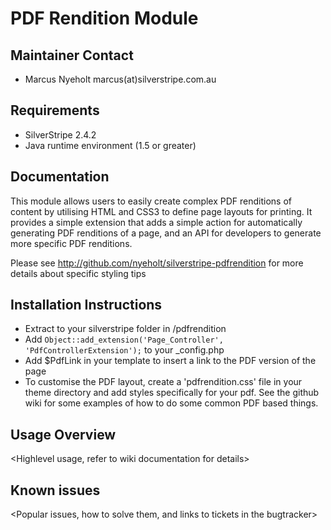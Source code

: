 # PDF Rendition Module

## Maintainer Contact

* Marcus Nyeholt marcus(at)silverstripe.com.au

## Requirements

* SilverStripe 2.4.2
* Java runtime environment (1.5 or greater)

## Documentation

This module allows users to easily create complex PDF renditions of content
by utilising HTML and CSS3 to define page layouts for printing. It provides
a simple extension that adds a simple action for automatically generating
PDF renditions of a page, and an API for developers to generate more
specific PDF renditions. 

Please see http://github.com/nyeholt/silverstripe-pdfrendition for more
details about specific styling tips

## Installation Instructions

* Extract to your silverstripe folder in /pdfrendition
* Add `Object::add_extension('Page_Controller', 'PdfControllerExtension');` to
  your _config.php
* Add $PdfLink in your template to insert a link to the PDF version of the page
* To customise the PDF layout, create a 'pdfrendition.css' file in your theme 
  directory and add styles specifically for your pdf. See the github wiki
  for some examples of how to do some common PDF based things. 

## Usage Overview

<Highlevel usage, refer to wiki documentation for details>

## Known issues

<Popular issues, how to solve them, and links to tickets in the bugtracker>